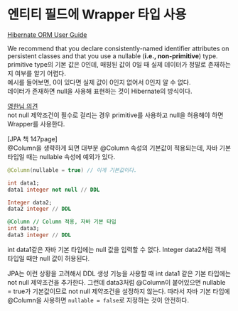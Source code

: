 # 엔티티 필드에 Wrapper 타입 사용
[Hibernate ORM User Guide](https://docs.jboss.org/hibernate/orm/5.3/userguide/html_single/Hibernate_User_Guide.html#entity-pojo-identifier)

We recommend that you declare consistently-named identifier attributes on persistent classes and that you use a nullable (**i.e., non-primitive**) type.
primitive type의 기본 값은 0인데, 매핑된 값이 0일 때 실제 데이터가 정말로 존재하는지 여부를 알기 어렵다.  
예시를 들어보면, 0이 있다면 실제 값이 0인지 없어서 0인지 알 수 없다.  
데이터가 존재하면 null을 사용해 표현하는 것이 Hibernate의 방식이다.  
  
[영한님 의견](https://www.inflearn.com/questions/111851/기본값-타입에-대해서-강사님이-사용하시는-방법이-궁금-합니다)  
not null 제약조건이 필수로 걸리는 경우 primitive를 사용하고 null을 허용해야 하면 Wrapper를 사용한다.  
  
[JPA 책 147page]  
@Column을 생략하게 되면 대부분 @Column 속성의 기본값이 적용되는데, 자바 기본 타입일 때는 nullable 속성에 예외가 있다.  
```java
@Column(nullable = true) // 이게 기본값이다.
```
```sql
int data1;
data1 integer not null // DDL

Integer data2;
data2 integer // DDL

@Column // Column 적용, 자바 기본 타입
int data3;
data3 integer // DDL
```
int data1같은 자바 기본 타입에는 null 값을 입력할 수 없다. Integer data2처럼 객체 타입일 때만 null 값이 허용된다.  
  
JPA는 이런 상황을 고려해서 DDL 생성 기능을 사용할 때 int data1 같은 기본 타입에는 not null 제약조건을 추가한다. 그런데 data3처럼 @Column이 붙어있으면 nullable = true가 기본값이므로 not null 제약조건을 설정하지 않는다. 따라서 자바 기본 타입에 @Column을 사용하면 `nullable = false`로 지정하는 것이 안전하다.  
